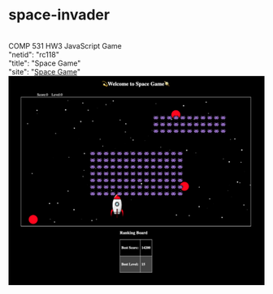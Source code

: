# space-invader
<br> COMP 531 HW3 JavaScript Game
<br>"netid": "rc118"
<br>"title": "Space Game"
<br>"site": "[Space Game](https://alieng.surge.sh/)"
<br>![ScreenShot](screenshot.png)
